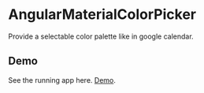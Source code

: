 # AngularMaterialColorPicker
Provide a selectable color palette like in google calendar.

## Demo
See the running app here. [Demo](https://stackblitz.com/edit/angular-ivy-cbw4hx).
